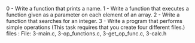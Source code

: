 0 - Write a function that prints a name.
1 - Write a function that executes a function given as a parameter on each element of an array.
2 - Write a function that searches for an integer.
3 - Write a program that performs simple operations (This task requires that you create four different files.)
files : File: 3-main.c, 3-op_functions.c, 3-get_op_func.c, 3-calc.h
